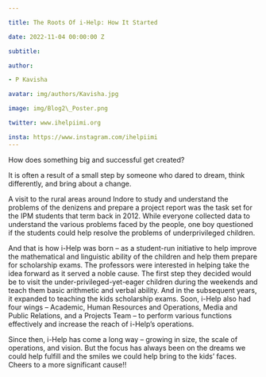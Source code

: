```yaml
---

title: The Roots Of i-Help: How It Started

date: 2022-11-04 00:00:00 Z

subtitle:

author:

- P Kavisha

avatar: img/authors/Kavisha.jpg

image: img/Blog2\_Poster.png

twitter: www.ihelpiimi.org

insta: https://www.instagram.com/ihelpiimi
---
```


How does something big and successful get created?

It is often a result of a small step by someone who dared to dream, think differently, and bring about a change.

A visit to the rural areas around Indore to study and understand the problems of the denizens and prepare a project report was the task set for the IPM students that term back in 2012. While everyone collected data to understand the various problems faced by the people, one boy questioned if the students could help resolve the problems of underprivileged children.

And that is how i-Help was born – as a student-run initiative to help improve the mathematical and linguistic ability of the children and help them prepare for scholarship exams. The professors were interested in helping take the idea forward as it served a noble cause. The first step they decided would be to visit the under-privileged-yet-eager children during the weekends and teach them basic arithmetic and verbal ability. And in the subsequent years, it expanded to teaching the kids scholarship exams. Soon, i-Help also had four wings – Academic, Human Resources and Operations, Media and Public Relations, and a Projects Team – to perform various functions effectively and increase the reach of i-Help’s operations.

Since then, i-Help has come a long way – growing in size, the scale of operations, and vision. But the focus has always been on the dreams we could help fulfill and the smiles we could help bring to the kids’ faces. Cheers to a more significant cause!!
